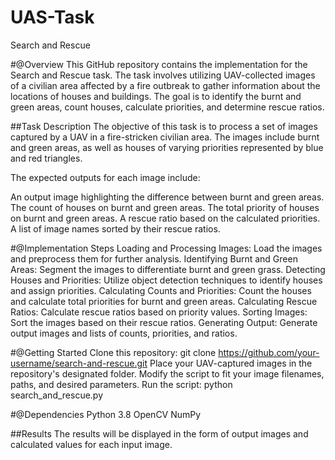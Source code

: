 # UAS-Task
Search and Rescue 

#@Overview
This GitHub repository contains the implementation for the Search and Rescue task. The task involves utilizing UAV-collected images of a civilian area affected by a fire outbreak to gather information about the locations of houses and buildings. The goal is to identify the burnt and green areas, count houses, calculate priorities, and determine rescue ratios.

##Task Description
The objective of this task is to process a set of images captured by a UAV in a fire-stricken civilian area. The images include burnt and green areas, as well as houses of varying priorities represented by blue and red triangles.

The expected outputs for each image include:

An output image highlighting the difference between burnt and green areas.
The count of houses on burnt and green areas.
The total priority of houses on burnt and green areas.
A rescue ratio based on the calculated priorities.
A list of image names sorted by their rescue ratios.

#@Implementation Steps
Loading and Processing Images: Load the images and preprocess them for further analysis.
Identifying Burnt and Green Areas: Segment the images to differentiate burnt and green grass.
Detecting Houses and Priorities: Utilize object detection techniques to identify houses and assign priorities.
Calculating Counts and Priorities: Count the houses and calculate total priorities for burnt and green areas.
Calculating Rescue Ratios: Calculate rescue ratios based on priority values.
Sorting Images: Sort the images based on their rescue ratios.
Generating Output: Generate output images and lists of counts, priorities, and ratios.

#@Getting Started
Clone this repository: git clone https://github.com/your-username/search-and-rescue.git
Place your UAV-captured images in the repository's designated folder.
Modify the script to fit your image filenames, paths, and desired parameters.
Run the script: python search_and_rescue.py

#@Dependencies
Python 3.8
OpenCV
NumPy

##Results
The results will be displayed in the form of output images and calculated values for each input image.
